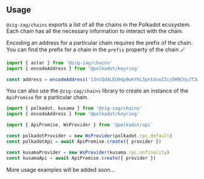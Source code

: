 ## Usage 

`@zig-zag/chains` exports a list of all the chains in the Polkadot ecosystem. Each chain has all the necessary information to interact with the chain.

Encoding an address for a particular chain requires the prefix of the chain. You can find the prefix for a chain in the `prefix` property of the chain 🪄

```ts
import { astar } from '@zig-zag/chains'
import { encodeAddress } from '@polkadot/keyring'

const address = encodeAddress('13nCQdALEU9dp9whYhL5pntdveZ3ijDH9CUyJTJwhatWxdUW', astar.prefix)
```

You can also use the `@zig-zag/chains` library to create an instance of the `ApiPromise` for a particular chain.

```ts
import { polkadot, kusama } from '@zig-zag/chains'
import { encodeAddress } from '@polkadot/keyring'

import { ApiPromise, WsProvider } from '@polkadot/api'

const polkadotProvider = new WsProvider(polkadot.rpc.default)
const polkadotApi = await ApiPromise.create({ provider })

const kusamaProvider = new WsProvider(kusama.rpc.onfinality)
const kusamaApi = await ApiPromise.create({ provider })

```

More usage examples will be added soon...